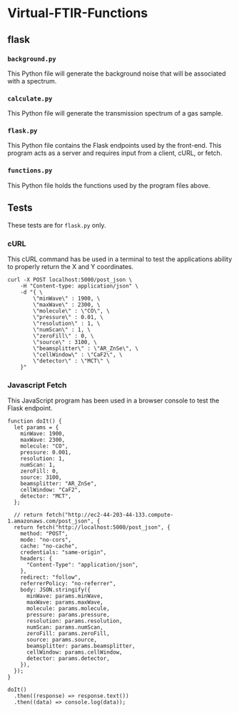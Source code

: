 # Virtual-FTIR-Functions

## flask

### `background.py`

This Python file will generate the background noise that will be associated with a spectrum.

### `calculate.py`

This Python file will generate the transmission spectrum of a gas sample.

### `flask.py`

This Python file contains the Flask endpoints used by the front-end. This program acts as a server and requires input from a client, cURL, or fetch.

### `functions.py`

This Python file holds the functions used by the program files above.

## Tests

These tests are for `flask.py` only.

### cURL

This cURL command has be used in a terminal to test the applications ability to properly return the X and Y coordinates.

```
curl -X POST localhost:5000/post_json \
    -H "Content-type: application/json" \
    -d "{ \
        \"minWave\" : 1900, \
        \"maxWave\" : 2300, \
        \"molecule\" : \"CO\", \
        \"pressure\" : 0.01, \
        \"resolution\" : 1, \
        \"numScan\" : 1, \
        \"zeroFill\" : 0, \
        \"source\" : 3100, \
        \"beamsplitter\" : \"AR_ZnSe\", \
        \"cellWindow\" : \"CaF2\", \
        \"detector\" : \"MCT\" \
    }"
```

### Javascript Fetch

This JavaScript program has been used in a browser console to test the Flask endpoint.

```
function doIt() {
  let params = {
    minWave: 1900,
    maxWave: 2300,
    molecule: "CO",
    pressure: 0.001,
    resolution: 1,
    numScan: 1,
    zeroFill: 0,
    source: 3100,
    beamsplitter: "AR_ZnSe",
    cellWindow: "CaF2",
    detector: "MCT",
  };

  // return fetch("http://ec2-44-203-44-133.compute-1.amazonaws.com/post_json", {
  return fetch("http://localhost:5000/post_json", {
    method: "POST",
    mode: "no-cors",
    cache: "no-cache",
    credentials: "same-origin",
    headers: {
      "Content-Type": "application/json",
    },
    redirect: "follow",
    referrerPolicy: "no-referrer",
    body: JSON.stringify({
      minWave: params.minWave,
      maxWave: params.maxWave,
      molecule: params.molecule,
      pressure: params.pressure,
      resolution: params.resolution,
      numScan: params.numScan,
      zeroFill: params.zeroFill,
      source: params.source,
      beamsplitter: params.beamsplitter,
      cellWindow: params.cellWindow,
      detector: params.detector,
    }),
  });
}

doIt()
  .then((response) => response.text())
  .then((data) => console.log(data));
```
